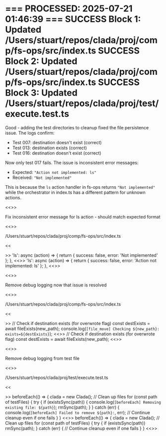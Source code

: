 === PROCESSED: 2025-07-21 01:46:39 ===
SUCCESS Block 1: Updated /Users/stuart/repos/clada/proj/comp/fs-ops/src/index.ts
SUCCESS Block 2: Updated /Users/stuart/repos/clada/proj/comp/fs-ops/src/index.ts
SUCCESS Block 3: Updated /Users/stuart/repos/clada/proj/test/execute.test.ts
===

Good - adding the test directories to cleanup fixed the file persistence issue. The logs confirm:
- Test 007: destination doesn't exist (correct)
- Test 013: destination exists (correct) 
- Test 016: destination doesn't exist (correct)

Now only test 017 fails. The issue is inconsistent error messages:
- Expected: `"Action not implemented: ls"`
- Received: `"Not implemented"`

This is because the `ls` action handler in fs-ops returns `"Not implemented"` while the orchestrator in index.ts has a different pattern for unknown actions.

<<<EXPLANATION>>>

Fix inconsistent error message for ls action - should match expected format

<<<FILE>>>

/Users/stuart/repos/clada/proj/comp/fs-ops/src/index.ts

<<<SEARCH>>>
  'ls': async (action) => {
    return { success: false, error: 'Not implemented' };
  },
<<<REPLACE>>>
  'ls': async (action) => {
    return { success: false, error: 'Action not implemented: ls' };
  },
<<<END>>>

<<<EXPLANATION>>>

Remove debug logging now that issue is resolved

<<<FILE>>>

/Users/stuart/repos/clada/proj/comp/fs-ops/src/index.ts

<<<SEARCH>>>
    // Check if destination exists (for overwrote flag)
    const destExists = await fileExists(new_path);
    console.log(`[file_move] Checking ${new_path}: exists=${destExists}`);
<<<REPLACE>>>
    // Check if destination exists (for overwrote flag)
    const destExists = await fileExists(new_path);
<<<END>>>

<<<EXPLANATION>>>

Remove debug logging from test file

<<<FILE>>>

/Users/stuart/repos/clada/proj/test/execute.test.ts

<<<SEARCH>>>
  beforeEach(() => {
    clada = new Clada();
    // Clean up files
    for (const path of testFiles) {
      try {
        if (existsSync(path)) {
          console.log(`[beforeEach] Removing existing file: ${path}`);
          rmSync(path);
        }
      } catch (err) {
        console.log(`[beforeEach] Failed to remove ${path}:`, err);
        // Continue cleanup even if one fails
      }
    }
<<<REPLACE>>>
  beforeEach(() => {
    clada = new Clada();
    // Clean up files
    for (const path of testFiles) {
      try {
        if (existsSync(path)) rmSync(path);
      } catch (err) {
        // Continue cleanup even if one fails
      }
    }
<<<END>>>